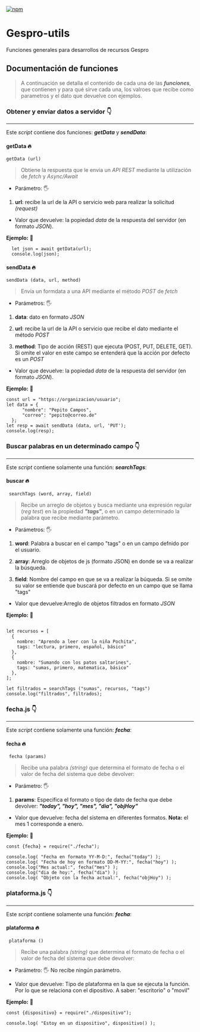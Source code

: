  [![npm](https://img.shields.io/npm/v/gespro-utils?style=flat-square)](https://www.npmjs.com/package/gespro-utils)
 

# Gespro-utils
 Funciones generales para desarrollos de recursos Gespro

 ## Documentación de funciones
 >A continuación se detalla el contenido de cada una de las ***funciones***, que contienen y para qué sirve cada una, los valroes que recibe como parametros y el dato que devuelve con ejemplos.


 ### Obtener y enviar datos a servidor 👇
 ---
 Este *script* contiene dos funciones: ***getData*** y ***sendData***:

#### getData 🔥
``getData (url) ``

>Obtiene la respuesta que le envia un *API REST* mediante la utilización de *fetch* y *Async/Await*

+ Parámetro: 🖐️
1. **url**: recibe la url de la API o servicio web para realizar la solicitud *(request)*

+ Valor que devuelve: la popiedad *data* de la respuesta del servidor (en formato *JSON*).

**Ejemplo:** 📜

~~~
  let json = await getData(url); 
  console.log(json);
~~~


#### sendData 🔥
``sendData (data, url, method) ``

>Envia un formdata a una API mediante el método *POST* de *fetch* 

+ Parámetros: 🖐
1. **data**: dato en formato *JSON*

2. **url**: recibe la url de la API o servicio que recibe el dato mediante el método *POST*

2. **method**: Tipo de acción (REST) que ejecuta (POST, PUT, DELETE, GET). Si omite el valor en este campo se entenderá que la acción por defecto es un *POST*


+ Valor que devuelve: la popiedad *data* de la respuesta del servidor (en formato *JSON*).

**Ejemplo:** 📜
~~~
const url = "https://organizacion/usuario";
let data = {
      "nombre": "Pepito Campos",
      "correo": "pepito@correo.de"
  };
let resp = await sendData (data, url, 'PUT'); 
console.log(resp);
~~~

 ### Buscar palabras en un determinado campo 👇
 ---
 Este *script* contiene solamente una función: ***searchTags***:

#### buscar 🔥
`` searchTags (word, array, field)``
> Recibe un arreglo de objetos y busca mediante una expresión regular (*reg test*) en la propiedad ***"tags"***, o en un campo determinado la palabra que recibe mediante parámetro.

+ Parámetros: 🖐️
1. **word**: Palabra a buscar en el campo "tags" o en un campo defnido por el usuario.

2. **array**: Arreglo de objetos de js (formato JSON) en donde se va a realizar la búsqueda.

3. **field**: Nombre del campo en que se va a realizar la búqueda. Si se omite su valor se entiende que buscará por defecto en un campo que se llama "tags"

+ Valor que devuelve:Arreglo de objetos filtrados en  formato *JSON*

**Ejemplo:** 📜
~~~

let recursos = [
  {
    nombre: "Aprendo a leer con la niña Pochita",
    tags: "lectura, primero, español, básico"
  },
  {
    nombre: "Sumando con los patos saltarines",
    tags: "sumas, primero, matematica, básico"
  },
];

let filtrados = searchTags ("sumas", recursos, "tags")
console.log("filtrados", filtrados);
  ~~~


  ### fecha.js 👇
 ---
 Este *script* contiene solamente una función: ***fecha***:

#### fecha 🔥
`` fecha (params)``
> Recibe una palabra *(string)* que determina el formato de fecha o el valor de fecha del sistema que debe devolver:

+ Parámetro: 🖐️
1. **params**: Especifica el formato o tipo de dato de fecha que debe devolver: ***"today", "hoy", "mes", "dia", "objHoy"***

+ Valor que devuelve: fecha del sistema en diferentes formatos. **Nota:** el mes 1 corresponde a enero.


**Ejemplo:** 📜
~~~
const {fecha} = require("./fecha");

console.log( "Fecha en formato YY-M-D:", fecha("today") );
console.log( "Fecha de hoy en formato DD-M-YY:", fecha("hoy") );
console.log("Mes actual:", fecha("mes") );
console.log("dia de hoy:", fecha("dia") );
console.log( "Objeto con la fecha actual:", fecha("objHoy") );
~~~


  ### plataforma.js 👇
 ---
 Este *script* contiene solamente una función: ***fecha***:

#### plataforma 🔥
`` plataforma ()``
> Recibe una palabra *(string)* que determina el formato de fecha o el valor de fecha del sistema que debe devolver:

+ Parámetro: 🖐️
No recibe ningún parámetro.

+ Valor que devuelve: Tipo de plataforma en la que se ejecuta la función. Por lo que se relaciona con el dipositivo. A saber: "escritorio" o "movil"


**Ejemplo:** 📜
~~~
const {dispositivo} = require("./dispositivo");

console.log( "Estoy en un dispositivo", dispositivo() );
~~~